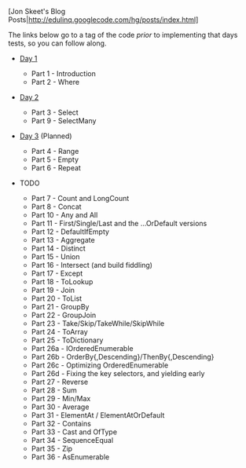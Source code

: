 [Jon Skeet's Blog Posts|http://edulinq.googlecode.com/hg/posts/index.html]

The links below go to a tag of the code _prior_ to implementing that days tests, so you can follow
along.

* [Day 1](https://github.com/ungood/EduLinq/tree/PreDay1)
	* Part 1 - Introduction
	* Part 2 - Where

* [Day 2](https://github.com/ungood/EduLinq/tree/PreDay2)
	* Part 3 - Select
	* Part 9 - SelectMany
	
* [Day 3](https://github.com/ungood/EduLinq/tree/PreDay3) (Planned)
	* Part 4 - Range
	* Part 5 - Empty
	* Part 6 - Repeat
* TODO
	* Part 7 - Count and LongCount
	* Part 8 - Concat
	* Part 10 - Any and All
	* Part 11 - First/Single/Last and the ...OrDefault versions
	* Part 12 - DefaultIfEmpty
	* Part 13 - Aggregate
	* Part 14 - Distinct
	* Part 15 - Union
	* Part 16 - Intersect (and build fiddling)
	* Part 17 - Except
	* Part 18 - ToLookup
	* Part 19 - Join
	* Part 20 - ToList
	* Part 21 - GroupBy
	* Part 22 - GroupJoin
	* Part 23 - Take/Skip/TakeWhile/SkipWhile
	* Part 24 - ToArray
	* Part 25 - ToDictionary
	* Part 26a - IOrderedEnumerable
	* Part 26b - OrderBy{,Descending}/ThenBy{,Descending}
	* Part 26c - Optimizing OrderedEnumerable
	* Part 26d - Fixing the key selectors, and yielding early
	* Part 27 - Reverse
	* Part 28 - Sum
	* Part 29 - Min/Max
	* Part 30 - Average
	* Part 31 - ElementAt / ElementAtOrDefault
	* Part 32 - Contains
	* Part 33 - Cast and OfType
	* Part 34 - SequenceEqual
	* Part 35 - Zip
	* Part 36 - AsEnumerable
